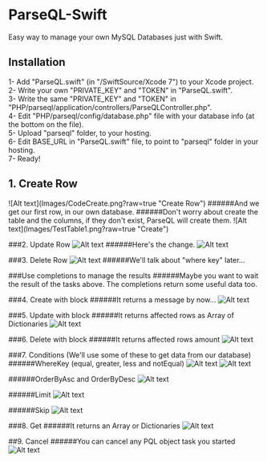 # ParseQL-Swift
Easy way to manage your own MySQL Databases just with Swift.

## Installation
1- Add "ParseQL.swift" (in "/SwiftSource/Xcode 7") to your Xcode project.<br>
2- Write your own "PRIVATE_KEY" and "TOKEN" in "ParseQL.swift".<br>
3- Write the same "PRIVATE_KEY" and "TOKEN" in "PHP/parseql/application/controllers/ParseQLController.php".<br>
4- Edit "PHP/parseql/config/database.php" file with your database info (at the bottom on the file).<br>
5- Upload "parseql" folder, to your hosting.<br>
6- Edit BASE_URL in "ParseQL.swift" file, to point to "parseql" folder in your hosting.<br>
7- Ready!<br>
<h2>1. Create Row</h2>
![Alt text](Images/CodeCreate.png?raw=true "Create Row")
######And we get our first row, in our own database.
######Don't worry about create the table and the columns, if they don't exist, ParseQL will create them.
![Alt text](Images/TestTable1.png?raw=true "Create")


###2. Update Row
![Alt text](Images/CodeUpdate.png?raw=true "Update Row")
######Here's the change.
![Alt text](Images/TestTable2.png?raw=true "Update Row")


###3. Delete Row
![Alt text](Images/CodeDelete.png?raw=true "Delete Row")
######We'll talk about "where key" later...


###Use completions to manage the results
######Maybe you want to wait the result of the tasks above. The completions return some useful data too.

###4. Create with block
######It returns a message by now...
![Alt text](Images/CodeSaveBlock.png?raw=true "Create With Block")


###5. Update with block
######It returns affected rows as Array of Dictionaries
![Alt text](Images/CodeUpdateBlock.png?raw=true "Update With Block")


###6. Delete with block
######It returns affected rows amount
![Alt text](Images/CodeDeleteBlock.png?raw=true "Delete With Block")


###7. Conditions (We'll use some of these to get data from our database)
######WhereKey (equal, greater, less and notEqual)
![Alt text](Images/CodeWhereKey1.png?raw=true "Conditions")
![Alt text](Images/CodeWhereKey2.png?raw=true "Conditions")

######OrderByAsc and OrderByDesc
![Alt text](Images/CodeOrderBy.png?raw=true "OrderBy")

######Limit
![Alt text](Images/CodeLimit.png?raw=true "Limit")

######Skip
![Alt text](Images/CodeSkip.png?raw=true "Skip")



###8. Get
######It returns an Array or Dictionaries
![Alt text](Images/CodeGet2.png?raw=true "Get")


##9. Cancel
######You can cancel any PQL object task you started
![Alt text](Images/CodeCancel.png?raw=true "Cancel")

